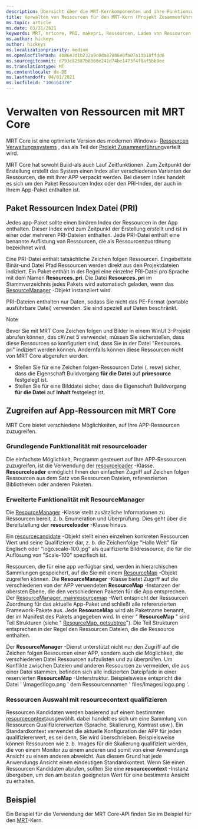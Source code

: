 ```yaml
---
description: Übersicht über die MRT-Kernkomponenten und ihre Funktionsweise beim Laden von Anwendungs Ressourcen (Projekt Zusammenführung)
title: Verwalten von Ressourcen für den MRT-Kern (Projekt Zusammenführung)
ms.topic: article
ms.date: 03/31/2021
keywords: MRT, mrtcore, PRI, makepri, Ressourcen, Laden von Ressourcen
ms.author: hickeys
author: hickeys
ms.localizationpriority: medium
ms.openlocfilehash: 4b86e3d1b232a9c0da87808e8fa07a13b18ffdd6
ms.sourcegitcommit: d793c82587b8368e241d74be1473f4f0af5bb9ee
ms.translationtype: MT
ms.contentlocale: de-DE
ms.lasthandoff: 04/01/2021
ms.locfileid: "106164370"
---
```

# <a name="manage-resources-with-mrt-core"></a>Verwalten von Ressourcen mit MRT Core 

MRT Core ist eine optimierte Version des modernen Windows- [Ressourcen Verwaltungssystems](/windows/uwp/app-resources/resource-management-system) , das als Teil der [Projekt Zusammenführung](../index.md)verteilt wird.

MRT Core hat sowohl Build-als auch Lauf Zeitfunktionen. Zum Zeitpunkt der Erstellung erstellt das System einen Index aller verschiedenen Varianten der Ressourcen, die mit Ihrer APP verpackt werden. Bei diesem Index handelt es sich um den Paket Ressourcen Index oder den PRI-Index, der auch in Ihrem App-Paket enthalten ist.

## <a name="package-resource-index-pri-file"></a>Paket Ressourcen Index Datei (PRI)

Jedes app-Paket sollte einen binären Index der Ressourcen in der App enthalten. Dieser Index wird zum Zeitpunkt der Erstellung erstellt und ist in einer oder mehreren PRI-Dateien enthalten. Jede PRI-Datei enthält eine benannte Auflistung von Ressourcen, die als Ressourcenzuordnung bezeichnet wird.

Eine PRI-Datei enthält tatsächliche Zeichen folgen Ressourcen. Eingebettete Binär-und Datei Pfad Ressourcen werden direkt aus den Projektdateien indiziert. Ein Paket enthält in der Regel eine einzelne PRI-Datei pro Sprache mit dem Namen **Resources. pri**. Die Datei **Resources. pri** im Stammverzeichnis jedes Pakets wird automatisch geladen, wenn das [ResourceManager](/windows/winui/api/microsoft.applicationmodel.resources.resourcemanager) -Objekt instanziiert wird.

PRI-Dateien enthalten nur Daten, sodass Sie nicht das PE-Format (portable ausführbare Datei) verwenden. Sie sind speziell auf Daten beschränkt.

> [!NOTE]
> Bevor Sie mit MRT Core Zeichen folgen und Bilder in einem WinUI 3-Projekt abrufen können, das c#/.net 5 verwendet, müssen Sie sicherstellen, dass diese Ressourcen so konfiguriert sind, dass Sie in der Datei "Resources. pri" indiziert werden können. Andernfalls können diese Ressourcen nicht von MRT Core abgerufen werden.
>
> * Stellen Sie für eine Zeichen folgen-Ressourcen Datei (. resw) sicher, dass die Eigenschaft Buildvorgang **für die Datei** auf **priresource** festgelegt ist.
> * Stellen Sie für eine Bilddatei sicher, dass die Eigenschaft Buildvorgang **für die Datei** auf **Inhalt** festgelegt ist.

## <a name="access-app-resources-with-mrt-core"></a>Zugreifen auf App-Ressourcen mit MRT Core

MRT Core bietet verschiedene Möglichkeiten, auf Ihre APP-Ressourcen zuzugreifen.

### <a name="basic-functionality-with-resourceloader"></a>Grundlegende Funktionalität mit resourceloader

Die einfachste Möglichkeit, Programm gesteuert auf Ihre APP-Ressourcen zuzugreifen, ist die Verwendung der [resourceloader](/windows/winui/api/microsoft.applicationmodel.resources.resourceloader) -Klasse. **Resourceloader** ermöglicht Ihnen den einfachen Zugriff auf Zeichen folgen Ressourcen aus dem Satz von Ressourcen Dateien, referenzierten Bibliotheken oder anderen Paketen.

### <a name="advanced-functionality-with-resourcemanager"></a>Erweiterte Funktionalität mit ResourceManager

Die [ResourceManager](/windows/winui/api/microsoft.applicationmodel.resources.resourcemanager) -Klasse stellt zusätzliche Informationen zu Ressourcen bereit, z. b. Enumeration und Überprüfung. Dies geht über die Bereitstellung der **resourceloader** -Klasse hinaus.

Ein [resourcecandidate](/windows/winui/api/microsoft.applicationmodel.resources.resourcecandidate) -Objekt stellt einen einzelnen konkreten Ressourcen Wert und seine Qualifizierer dar, z. b. die Zeichenfolge "Hallo Welt" für Englisch oder "logo.scale-100.jpg" als qualifizierte Bildressource, die für die Auflösung von "Scale-100" spezifisch ist.

Ressourcen, die für eine app verfügbar sind, werden in hierarchischen Sammlungen gespeichert, auf die Sie mit einem [ResourceMap](/windows/winui/api/microsoft.applicationmodel.resources.resourcemap) -Objekt zugreifen können. Die **ResourceManager** -Klasse bietet Zugriff auf die verschiedenen von der APP verwendeten **ResourceMap** -Instanzen der obersten Ebene, die den verschiedenen Paketen für die App entsprechen. Der [ResourceManager. mainresourcemap](/windows/winui/api/microsoft.applicationmodel.resources.resourcemanager.mainresourcemap) -Wert entspricht der Ressourcen Zuordnung für das aktuelle App-Paket und schließt alle referenzierten Framework-Pakete aus. Jede **ResourceMap** wird als Paketname benannt, der im Manifest des Pakets angegeben wird. In einer " **ResourceMap** " sind Teil Strukturen (siehe " [ResourceMap. getsubtree](/windows/winui/api/microsoft.applicationmodel.resources.resourcemap.getsubtree)"). Die Teil Strukturen entsprechen in der Regel den Ressourcen Dateien, die die Ressource enthalten.

Der **ResourceManager** -Dienst unterstützt nicht nur den Zugriff auf die Zeichen folgen Ressourcen einer APP, sondern auch die Möglichkeit, die verschiedenen Datei Ressourcen aufzulisten und zu überprüfen. Um Konflikte zwischen Dateien und anderen Ressourcen zu vermeiden, die aus einer Datei stammen, befinden sich alle indizierten Dateipfade in einer reservierten **ResourceMap** -Unterstruktur. Beispielsweise entspricht die Datei ' \Images\logo.png ' dem Ressourcennamen ' files/Images/logo.png '.

### <a name="qualify-resource-selection-with-resourcecontext"></a>Ressourcen Auswahl mit resourcecontext qualifizieren

Ressourcen Kandidaten werden basierend auf einem bestimmten [resourcecontext](/windows/winui/api/microsoft.applicationmodel.resources.resourcecontext)ausgewählt. dabei handelt es sich um eine Sammlung von Ressourcen Qualifiziererwerten (Sprache, Skalierung, Kontrast usw.). Ein Standardkontext verwendet die aktuelle Konfiguration der APP für jeden qualifiziererwert, es sei denn, Sie wird überschrieben. Beispielsweise können Ressourcen wie z. b. Images für die Skalierung qualifiziert werden, die von einem Monitor zu einem anderen und somit von einer Anwendungs Ansicht zu einem anderen abweicht. Aus diesem Grund hat jede Anwendungs Ansicht einen eindeutigen Standardkontext. Wenn Sie einen Ressourcen Kandidaten abrufen, sollten Sie eine **resourcecontext** -Instanz übergeben, um den am besten geeigneten Wert für eine bestimmte Ansicht zu erhalten.

## <a name="sample"></a>Beispiel

Ein Beispiel für die Verwendung der MRT Core-API finden Sie im Beispiel für den [MRT](https://github.com/microsoft/Project-Reunion-Samples/tree/main/MrtCore)-Kern.
